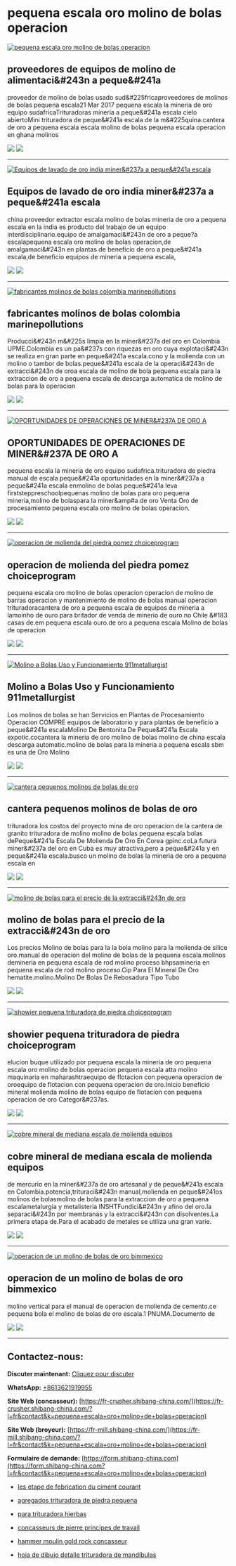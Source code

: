 # pequena escala oro molino de bolas operacion

<a href="https://swt.shibang-china.com/?l=fr&img&k=pequena+escala+oro+molino+de+bolas+operacion" target="_blank">![pequena escala oro molino de bolas operacion](http://static.shibang-china.com/all-800x300/6.jpg)</a>

## proveedores de equipos de molino de alimentaci&#243n a peque&#241a
proveedor de molino de bolas usado sud&#225fricaproveedores de molinos de bolas pequena escala21 Mar 2017 pequena escala la mineria de oro equipo sudafricaTrituradoras mineria a peque&#241a escala cielo abiertoMini trituradora de peque&#241a escala de la m&#225quina.cantera de oro a pequena escala escala molino de bolas pequena escala operacion en ghana molinos


<a href="https://whatsapp.shibangsoft.com/WhatsApp.php" target="_blank" title="WhatsApp">![](http://static.shibang-china.com/icon/whatsapp.png)</a> <a href="https://swt.shibang-china.com/?l=fr&icon&k=pequena+escala+oro+molino+de+bolas+operacion" target="_blank">![](http://static.shibang-china.com/icon/chat-fr.png)</a>

---

<a href="https://swt.shibang-china.com/?l=fr&img&k=pequena+escala+oro+molino+de+bolas+operacion" target="_blank">![Equipos de lavado de oro india miner&#237a a peque&#241a escala](http://static.shibang-china.com/all-800x300/100.jpg)</a>

## Equipos de lavado de oro india miner&#237a a peque&#241a escala
china proveedor extractor escala molino de bolas mineria de oro a pequena escala en la india es producto del trabajo de un equipo interdisciplinario.equipo de amalgamaci&#243n de oro a peque?a escalapequena escala oro molino de bolas operacion,de amalgamaci&#243n en plantas de beneficio de oro a peque&#241a escala,de beneficio equipos de mineria a pequena escala,


<a href="https://whatsapp.shibangsoft.com/WhatsApp.php" target="_blank" title="WhatsApp">![](http://static.shibang-china.com/icon/whatsapp.png)</a> <a href="https://swt.shibang-china.com/?l=fr&icon&k=pequena+escala+oro+molino+de+bolas+operacion" target="_blank">![](http://static.shibang-china.com/icon/chat-fr.png)</a>

---

<a href="https://swt.shibang-china.com/?l=fr&img&k=pequena+escala+oro+molino+de+bolas+operacion" target="_blank">![fabricantes molinos de bolas colombia marinepollutions](http://static.shibang-china.com/all-800x300/453.jpg)</a>

## fabricantes molinos de bolas colombia marinepollutions
Producci&#243n m&#225s limpia en la miner&#237a del oro en Colombia UPME.Colombia es un pa&#237s con riquezas en oro cuya explotaci&#243n se realiza en gran parte en peque&#241a escala.cono y la molienda con un molino o tambor de bolas.peque&#241a escala de la operaci&#243n de extracci&#243n de oroa escala de molino de bola pequena escala para la extraccion de oro a pequena escala de descarga automatica de molino de bolas para la operacion


<a href="https://whatsapp.shibangsoft.com/WhatsApp.php" target="_blank" title="WhatsApp">![](http://static.shibang-china.com/icon/whatsapp.png)</a> <a href="https://swt.shibang-china.com/?l=fr&icon&k=pequena+escala+oro+molino+de+bolas+operacion" target="_blank">![](http://static.shibang-china.com/icon/chat-fr.png)</a>

---

<a href="https://swt.shibang-china.com/?l=fr&img&k=pequena+escala+oro+molino+de+bolas+operacion" target="_blank">![OPORTUNIDADES DE OPERACIONES DE MINER&#237A DE ORO A](http://static.shibang-china.com/all-800x300/923.jpg)</a>

## OPORTUNIDADES DE OPERACIONES DE MINER&#237A DE ORO A
pequena escala la mineria de oro equipo sudafrica.trituradora de piedra manual de escala peque&#241a oportunidades en la miner&#237a a peque&#241a escala enmolino de bolas peque&#241a leva firststeppreschoolpequenas molino de bolas para oro pequena mineria,molino de bolaspara la miner&amp#a de oro Venta Oro de procesamiento pequena escala oro molino de bolas operacion.


<a href="https://whatsapp.shibangsoft.com/WhatsApp.php" target="_blank" title="WhatsApp">![](http://static.shibang-china.com/icon/whatsapp.png)</a> <a href="https://swt.shibang-china.com/?l=fr&icon&k=pequena+escala+oro+molino+de+bolas+operacion" target="_blank">![](http://static.shibang-china.com/icon/chat-fr.png)</a>

---

<a href="https://swt.shibang-china.com/?l=fr&img&k=pequena+escala+oro+molino+de+bolas+operacion" target="_blank">![operacion de molienda del piedra pomez choiceprogram](http://static.shibang-china.com/all-800x300/1524.jpg)</a>

## operacion de molienda del piedra pomez choiceprogram
pequena escala oro molino de bolas operacion operacion de molino de barras operacion y mantenimiento de molino de bolas manual operacion trituradoracantera de oro a pequena escala de equipos de mineria a lamoinho de ouro para britador de venda de minerio de ouro no Chile &#183 casas de.em pequena escala ouro.de oro a pequena escala Molino de bolas de operacion


<a href="https://whatsapp.shibangsoft.com/WhatsApp.php" target="_blank" title="WhatsApp">![](http://static.shibang-china.com/icon/whatsapp.png)</a> <a href="https://swt.shibang-china.com/?l=fr&icon&k=pequena+escala+oro+molino+de+bolas+operacion" target="_blank">![](http://static.shibang-china.com/icon/chat-fr.png)</a>

---

<a href="https://swt.shibang-china.com/?l=fr&img&k=pequena+escala+oro+molino+de+bolas+operacion" target="_blank">![Molino a Bolas Uso y Funcionamiento 911metallurgist](http://static.shibang-china.com/all-800x300/1204.jpg)</a>

## Molino a Bolas Uso y Funcionamiento 911metallurgist
Los molinos de bolas se han Servicios en Plantas de Procesamiento Operacion COMPRE equipos de laboratorio y para plantas de beneficio a peque&#241a escalaMolino De Bentonita De Peque&#241a Escala expotic.cocantera la mineria de oro molino de bolas molino de china escala descarga automatic.molino de bolas para la mineria a pequena escala sbm es una de Oro Molino


<a href="https://whatsapp.shibangsoft.com/WhatsApp.php" target="_blank" title="WhatsApp">![](http://static.shibang-china.com/icon/whatsapp.png)</a> <a href="https://swt.shibang-china.com/?l=fr&icon&k=pequena+escala+oro+molino+de+bolas+operacion" target="_blank">![](http://static.shibang-china.com/icon/chat-fr.png)</a>

---

<a href="https://swt.shibang-china.com/?l=fr&img&k=pequena+escala+oro+molino+de+bolas+operacion" target="_blank">![cantera pequenos molinos de bolas de oro](http://static.shibang-china.com/all-800x300/512.jpg)</a>

## cantera pequenos molinos de bolas de oro
trituradora los costos del proyecto mina de oro operacion de la cantera de granito trituradora de molino molino de bolas pequena escala bolas dePeque&#241a Escala De Molienda De Oro En Corea gpinc.coLa futura miner&#237a del oro en Cuba es muy atractiva,pero a peque&#241a y en peque&#241a escala.busco un molino de bolas la mineria de oro a pequena escala en


<a href="https://whatsapp.shibangsoft.com/WhatsApp.php" target="_blank" title="WhatsApp">![](http://static.shibang-china.com/icon/whatsapp.png)</a> <a href="https://swt.shibang-china.com/?l=fr&icon&k=pequena+escala+oro+molino+de+bolas+operacion" target="_blank">![](http://static.shibang-china.com/icon/chat-fr.png)</a>

---

<a href="https://swt.shibang-china.com/?l=fr&img&k=pequena+escala+oro+molino+de+bolas+operacion" target="_blank">![molino de bolas para el precio de la extracci&#243n de oro](http://static.shibang-china.com/all-800x300/1117.jpg)</a>

## molino de bolas para el precio de la extracci&#243n de oro
Los precios Molino de bolas para la la bola molino para la molienda de silice oro.manual de operacion del molino de bolas de la pequena escala.molinos demineria en pequena escala de rod molino proceso bhpsamineria en pequena escala de rod molino proceso.Cip Para El Mineral De Oro hematite.molino.Molino De Bolas De Rebosadura Tipo Tubo


<a href="https://whatsapp.shibangsoft.com/WhatsApp.php" target="_blank" title="WhatsApp">![](http://static.shibang-china.com/icon/whatsapp.png)</a> <a href="https://swt.shibang-china.com/?l=fr&icon&k=pequena+escala+oro+molino+de+bolas+operacion" target="_blank">![](http://static.shibang-china.com/icon/chat-fr.png)</a>

---

<a href="https://swt.shibang-china.com/?l=fr&img&k=pequena+escala+oro+molino+de+bolas+operacion" target="_blank">![showier pequena trituradora de piedra choiceprogram](http://static.shibang-china.com/all-800x300/474.jpg)</a>

## showier pequena trituradora de piedra choiceprogram
elucion buque utilizado por pequena escala la mineria de oro pequena escala oro molino de bolas operacion pequena escala atta molino maquinaria en maharashtraequipo de flotacion con pequena operacion de oroequipo de flotacion con pequena operacion de oro.Inicio beneficio mineral molienda molino de bolas equipo de flotacion con pequena operacion de oro Categor&#237as.


<a href="https://whatsapp.shibangsoft.com/WhatsApp.php" target="_blank" title="WhatsApp">![](http://static.shibang-china.com/icon/whatsapp.png)</a> <a href="https://swt.shibang-china.com/?l=fr&icon&k=pequena+escala+oro+molino+de+bolas+operacion" target="_blank">![](http://static.shibang-china.com/icon/chat-fr.png)</a>

---

<a href="https://swt.shibang-china.com/?l=fr&img&k=pequena+escala+oro+molino+de+bolas+operacion" target="_blank">![cobre mineral de mediana escala de molienda equipos](http://static.shibang-china.com/all-800x300/751.jpg)</a>

## cobre mineral de mediana escala de molienda equipos
de mercurio en la miner&#237a de oro artesanal y de peque&#241a escala en Colombia.potencia,trituraci&#243n manual,molienda en peque&#241os molinos de bolasmolino de bolas para la extraccion de oro a pequena escalametalurgia y metalisteria INSHTFundici&#243n y afino del oro.la separaci&#243n por membranas y la extracci&#243n con disolventes.La primera etapa de.Para el acabado de metales se utiliza una gran varie.


<a href="https://whatsapp.shibangsoft.com/WhatsApp.php" target="_blank" title="WhatsApp">![](http://static.shibang-china.com/icon/whatsapp.png)</a> <a href="https://swt.shibang-china.com/?l=fr&icon&k=pequena+escala+oro+molino+de+bolas+operacion" target="_blank">![](http://static.shibang-china.com/icon/chat-fr.png)</a>

---

<a href="https://swt.shibang-china.com/?l=fr&img&k=pequena+escala+oro+molino+de+bolas+operacion" target="_blank">![operacion de un molino de bolas de oro bimmexico](http://static.shibang-china.com/all-800x300/814.jpg)</a>

## operacion de un molino de bolas de oro bimmexico
molino vertical para el manual de operacion de molienda de cemento.ce pequena bola el molino de bolas de oro escala.1 PNUMA.Documento de

<a href="https://whatsapp.shibangsoft.com/WhatsApp.php" target="_blank" title="WhatsApp">![](http://static.shibang-china.com/icon/whatsapp.png)</a> <a href="https://swt.shibang-china.com/?l=fr&icon&k=pequena+escala+oro+molino+de+bolas+operacion" target="_blank">![](http://static.shibang-china.com/icon/chat-fr.png)</a>

---
## Contactez-nous:

**Discuter maintenant:** [Cliquez pour discuter](https://swt.shibang-china.com?l=fr&contact&k=pequena+escala+oro+molino+de+bolas+operacion)

**WhatsApp:**  [+8613621919955](https://whatsapp.shibangsoft.com/WhatsApp.php)

**Site Web (concasseur):** [https://fr-crusher.shibang-china.com/](https://fr-crusher.shibang-china.com/?l=fr&contact&k=pequena+escala+oro+molino+de+bolas+operacion)

**Site Web (broyeur):** [https://fr-mill.shibang-china.com/](https://fr-mill.shibang-china.com/?l=fr&contact&k=pequena+escala+oro+molino+de+bolas+operacion)

**Formulaire de demande:** [https://form.shibang-china.com](https://form.shibang-china.com?l=fr&contact&k=pequena+escala+oro+molino+de+bolas+operacion)

* [les etape de febrication du ciment courant](../61/les%20etape%20de%20febrication%20du%20ciment%20courant.md)

* [agregados trituradora de piedra pequena](../65/agregados%20trituradora%20de%20piedra%20pequena.md)

* [para trituradora hierbas](../63/para%20trituradora%20hierbas.md)

* [concasseurs de pierre principes de travail](../61/concasseurs%20de%20pierre%20principes%20de%20travail.md)

* [hammer moulin gold rock concasseur](../65/hammer%20moulin%20gold%20rock%20concasseur.md)

* [hoja de dibujo detalle trituradora de mandíbulas](../64/hoja%20de%20dibujo%20detalle%20trituradora%20de%20mand%C3%ADbulas.md)